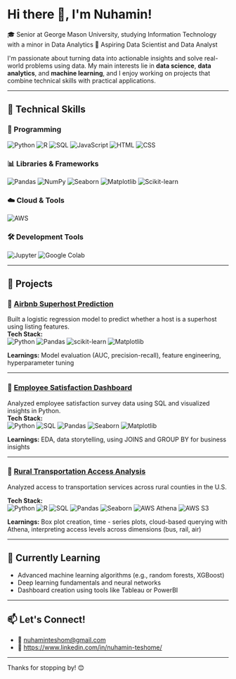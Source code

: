 # Hi there 👋, I'm Nuhamin!

🎓 Senior at George Mason University, studying Information Technology with a minor in Data Analytics
🔭 Aspiring Data Scientist and Data Analyst

I'm passionate about turning data into actionable insights and solve real-world problems using data. My main interests lie in **data science**, **data analytics**, and **machine learning**, and I enjoy working on projects that combine technical skills with practical applications.

---

## 🚀 Technical Skills

### 🐍 Programming 
![Python](https://img.shields.io/badge/-Python-3776AB?style=flat&logo=python&logoColor=white)
![R](https://img.shields.io/badge/-R-276DC3?style=flat&logo=r&logoColor=white)
![SQL](https://img.shields.io/badge/-SQL-4479A1?style=flat&logo=mysql&logoColor=white)
![JavaScript](https://img.shields.io/badge/-JavaScript-F7DF1E?style=flat&logo=javascript&logoColor=black)
![HTML](https://img.shields.io/badge/-HTML5-E34F26?style=flat&logo=html5&logoColor=white)
![CSS](https://img.shields.io/badge/-CSS3-1572B6?style=flat&logo=css3&logoColor=white)

### 📊 Libraries & Frameworks
![Pandas](https://img.shields.io/badge/-Pandas-150458?style=flat&logo=pandas&logoColor=white)
![NumPy](https://img.shields.io/badge/-NumPy-013243?style=flat&logo=numpy&logoColor=white)
![Seaborn](https://img.shields.io/badge/-Seaborn-4B8BBE?style=flat)
![Matplotlib](https://img.shields.io/badge/-Matplotlib-11557C?style=flat)
![Scikit-learn](https://img.shields.io/badge/-Scikit--learn-F7931E?style=flat&logo=scikit-learn&logoColor=white)

### ☁️ Cloud & Tools
![AWS](https://img.shields.io/badge/-AWS-232F3E?style=flat&logo=amazon-aws&logoColor=white)

### 🛠️ Development Tools
![Jupyter](https://img.shields.io/badge/-Jupyter-F37626?style=flat&logo=jupyter&logoColor=white)
![Google Colab](https://img.shields.io/badge/-Google_Colab-F9AB00?style=flat&logo=googlecolab&logoColor=white)

---

## 🚀 Projects


### 🏡 [Airbnb Superhost Prediction](https://github.com/yourusername/Airbnb-Superhost-Prediction)
Built a logistic regression model to predict whether a host is a superhost using listing features.  
**Tech Stack:**  
<img src="https://img.shields.io/badge/Python-3776AB?style=flat&logo=python&logoColor=white" alt="Python" />
<img src="https://img.shields.io/badge/Pandas-150458?style=flat&logo=pandas&logoColor=white" alt="Pandas" />
<img src="https://img.shields.io/badge/Scikit--learn-F7931E?style=flat&logo=scikit-learn&logoColor=white" alt="scikit-learn" />
<img src="https://img.shields.io/badge/Matplotlib-11557C?style=flat" alt="Matplotlib" />  

**Learnings:** Model evaluation (AUC, precision-recall), feature engineering, hyperparameter tuning

---

### 💼 [Employee Satisfaction Dashboard](https://github.com/yourusername/Employee-Satisfaction-Analysis)
Analyzed employee satisfaction survey data using SQL and visualized insights in Python.  
**Tech Stack:**  
<img src="https://img.shields.io/badge/Python-3776AB?style=flat&logo=python&logoColor=white" alt="Python" />
<img src="https://img.shields.io/badge/SQL-4479A1?style=flat&logo=mysql&logoColor=white" alt="SQL" />
<img src="https://img.shields.io/badge/Pandas-150458?style=flat&logo=pandas&logoColor=white" alt="Pandas" />
<img src="https://img.shields.io/badge/Seaborn-4B8BBE?style=flat" alt="Seaborn" />
<img src="https://img.shields.io/badge/Matplotlib-11557C?style=flat" alt="Matplotlib" />  

**Learnings:** EDA, data storytelling, using JOINS and GROUP BY for business insights

---

### 🚌 [Rural Transportation Access Analysis](https://github.com/yourusername/Rural-Transportation-Access)
Analyzed access to transportation services across rural counties in the U.S.  

**Tech Stack:**  
<img src="https://img.shields.io/badge/Python-3776AB?style=flat&logo=python&logoColor=white" alt="Python" />
<img src="https://img.shields.io/badge/R-276DC3?style=flat&logo=r&logoColor=white" alt="R" />
<img src="https://img.shields.io/badge/SQL-4479A1?style=flat&logo=mysql&logoColor=white" alt="SQL" />
<img src="https://img.shields.io/badge/Pandas-150458?style=flat&logo=pandas&logoColor=white" alt="Pandas" />
<img src="https://img.shields.io/badge/Seaborn-4B8BBE?style=flat" alt="Seaborn" />
<img src="https://img.shields.io/badge/AWS%20Athena-232F3E?style=flat&logo=amazon-aws&logoColor=white" alt="AWS Athena" />
<img src="https://img.shields.io/badge/AWS%20S3-569A31?style=flat&logo=amazon-aws&logoColor=white" alt="AWS S3" />

**Learnings:** Box plot creation, time - series plots, cloud-based querying with Athena, interpreting access levels across dimensions (bus, rail, air)

---

## 🌱 Currently Learning
- Advanced machine learning algorithms (e.g., random forests, XGBoost)
- Deep learning fundamentals and neural networks
- Dashboard creation using tools like Tableau or PowerBI

---

## 📫 Let's Connect!
- 📧 nuhaminteshom@gmail.com
- 💼 https://www.linkedin.com/in/nuhamin-teshome/

---

Thanks for stopping by! 😊




